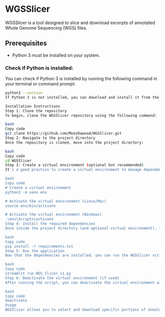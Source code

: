 # WGSSlicer

WGSSlicer is a tool designed to slice and download excerpts of annotated Whole Genome Sequencing (WGS) files.

## Prerequisites

- Python 3 must be installed on your system.

### Check if Python is installed:

You can check if Python 3 is installed by running the following command in your terminal or command prompt:

```bash
python3 --version
If Python 3 is not installed, you can download and install it from the official Python website.

Installation Instructions
Step 1: Clone the repository
To begin, clone the WGSSlicer repository using the following command:

bash
Copy code
git clone https://github.com/MoezDawood/WGSSlicer.git
Step 2: Navigate to the project directory
Once the repository is cloned, move into the project directory:

bash
Copy code
cd WGSSlicer
Step 3: Create a virtual environment (optional but recommended)
It's a good practice to create a virtual environment to manage dependencies. You can create and activate a virtual environment with the following commands:

bash
Copy code
# Create a virtual environment
python3 -m venv env

# Activate the virtual environment (Linux/Mac)
source env/bin/activate

# Activate the virtual environment (Windows)
.\env\Scripts\activate
Step 4: Install the required dependencies
Once inside the project directory (and optional virtual environment), install the required dependencies using the requirements.txt file:

bash
Copy code
pip install -r requirements.txt
Step 5: Run the application
Now that the dependencies are installed, you can run the WGSSlicer script using Streamlit:

bash
Copy code
streamlit run WGS_Slicer_v1.py
Step 6: Deactivate the virtual environment (if used)
After running the script, you can deactivate the virtual environment with the following command:

bash
Copy code
deactivate
Usage
WGSSlicer allows you to select and download specific portions of annotated WGS files for further analysis. After running the application, you can interact with the interface via a web browser and choose which sections of your WGS file to slice and download.
